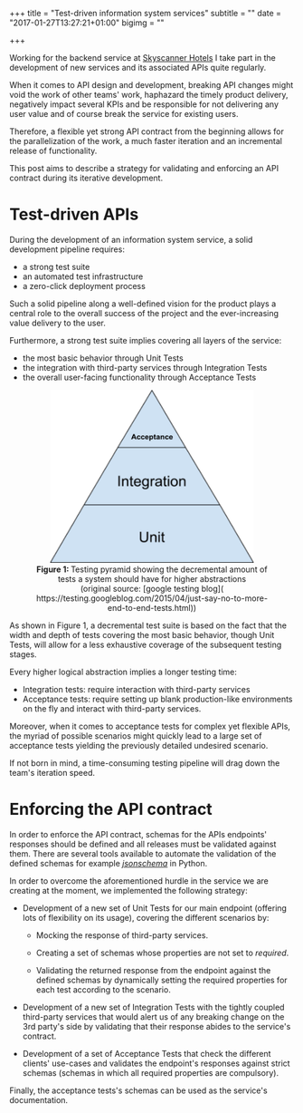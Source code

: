 +++
title = "Test-driven information system services"
subtitle = ""
date = "2017-01-27T13:27:21+01:00"
bigimg = ""

+++

Working for the backend service at [Skyscanner Hotels](https://www.skyscanner.net/hotels) I take part in the development of new services and its associated APIs quite regularly.
<!--more-->

When it comes to API design and development, breaking API changes might void the work of other teams' work, haphazard the timely product delivery, negatively impact several KPIs and be responsible for not delivering any user value and of course break the service for existing users.

Therefore, a flexible yet strong API contract from the beginning allows for the parallelization of the work, a much faster iteration and an incremental release of functionality.

This post aims to describe a strategy for validating and enforcing an API contract during its iterative development.

# Test-driven APIs

During the development of an information system service, a solid development pipeline requires:

  * a strong test suite
  * an automated test infrastructure
  * a zero-click deployment process

Such a solid pipeline along a well-defined vision for the product plays a central role to the overall success of the project and the ever-increasing value delivery to the user.

Furthermore, a strong test suite implies covering all layers of the service:

  - the most basic behavior through Unit Tests
  - the integration with third-party services through Integration Tests
  - the overall user-facing functionality through Acceptance Tests

<center>
<figure>
<img src="/img/testing_pyramid.png" width="360" height="305"/>
<figcaption>
<b>Figure 1: </b>Testing pyramid showing the decremental amount of tests a system should have for higher abstractions<br>
(original source: [google testing blog]( https://testing.googleblog.com/2015/04/just-say-no-to-more-end-to-end-tests.html))
</figcaption>
</figure>
</center>

As shown in Figure 1, a decremental test suite is based on the fact that the width and depth of tests covering the most basic behavior, though Unit Tests, will allow for a less exhaustive coverage of the subsequent testing stages.

Every higher logical abstraction implies a longer testing time:

  - Integration tests: require interaction with third-party services
  - Acceptance tests: require setting up blank production-like environments on the fly and interact with third-party services.

 Moreover, when it comes to acceptance tests for complex yet flexible APIs, the myriad of possible scenarios might quickly lead to a large set of acceptance tests yielding the previously detailed undesired scenario.

If not born in mind, a time-consuming testing pipeline will drag down the team's iteration speed.

# Enforcing the API contract

In order to enforce the API contract, schemas for the APIs endpoints' responses should be defined and all releases must be validated against them. There are several tools available to automate the validation of the defined schemas for example [*jsonschema*](https://pypi.python.org/pypi/jsonschema) in Python.

In order to overcome the aforementioned hurdle in the service we are creating at the moment, we implemented the following strategy:

  - Development of a new set of Unit Tests for our main endpoint (offering lots of flexibility on its usage), covering the different scenarios by:

    - Mocking the response of third-party services.

    - Creating a set of schemas whose properties are not set to *required*.

    - Validating the returned response from the endpoint against the defined schemas by dynamically setting the required properties for each test according to the scenario.

  - Development of a new set of Integration Tests with the tightly coupled third-party services that would alert us of any breaking change on the 3rd party's side by validating that their response abides to the service's contract.

  - Development of a set of Acceptance Tests that check the different clients' use-cases and validates the endpoint's responses against strict schemas (schemas in which all required properties are compulsory).

  Finally, the acceptance tests's schemas can be used as the service's documentation.

